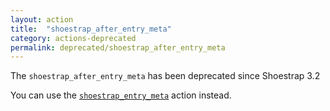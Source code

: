 ```yaml
---
layout: action
title:  "shoestrap_after_entry_meta"
category: actions-deprecated
permalink: deprecated/shoestrap_after_entry_meta
---
```


The `shoestrap_after_entry_meta` has been deprecated since Shoestrap 3.2

You can use the [`shoestrap_entry_meta`](/actions/shoestrap_entry_meta) action instead.